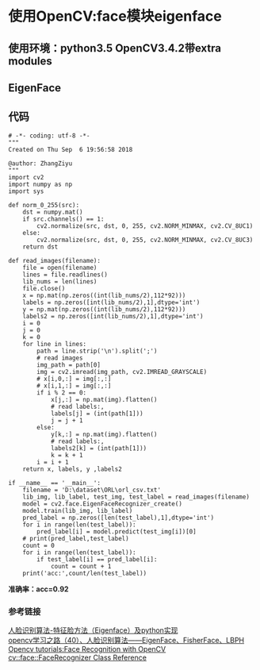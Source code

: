 # 使用OpenCV:face模块eigenface
## 使用环境：python3.5  OpenCV3.4.2带extra modules
## EigenFace

## 代码
```
# -*- coding: utf-8 -*-
"""
Created on Thu Sep  6 19:56:58 2018

@author: ZhangZiyu
"""
import cv2
import numpy as np
import sys

def norm_0_255(src):
    dst = numpy.mat()
    if src.channels() == 1:
        cv2.normalize(src, dst, 0, 255, cv2.NORM_MINMAX, cv2.CV_8UC1)
    else:
        cv2.normalize(src, dst, 0, 255, cv2.NORM_MINMAX, cv2.CV_8UC3)
    return dst

def read_images(filename):
    file = open(filename)
    lines = file.readlines()
    lib_nums = len(lines)
    file.close()
    x = np.mat(np.zeros((int(lib_nums/2),112*92)))
    labels = np.zeros([int(lib_nums/2),1],dtype='int')
    y = np.mat(np.zeros((int(lib_nums/2),112*92)))
    labels2 = np.zeros([int(lib_nums/2),1],dtype='int')
    i = 0
    j = 0
    k = 0
    for line in lines:
        path = line.strip('\n').split(';')
        # read images
        img_path = path[0]
        img = cv2.imread(img_path, cv2.IMREAD_GRAYSCALE)
        # x[i,0,:] = img[:,:]
        # x[i,1,:] = img[:,:]
        if i % 2 == 0:
            x[j,:] = np.mat(img).flatten()
            # read labels:,
            labels[j] = (int(path[1]))
            j = j + 1
        else:
            y[k,:] = np.mat(img).flatten()
            # read labels:,
            labels2[k] = (int(path[1]))
            k = k + 1
        i = i + 1
    return x, labels, y ,labels2

if __name__ == '__main__':
    filename = 'D:\dataset\ORL\orl_csv.txt'
    lib_img, lib_label, test_img, test_label = read_images(filename)
    model = cv2.face.EigenFaceRecognizer_create()
    model.train(lib_img, lib_label)
    pred_label = np.zeros([len(test_label),1],dtype='int')
    for i in range(len(test_label)):
        pred_label[i] = model.predict(test_img[i])[0]
    # print(pred_label,test_label)
    count = 0
    for i in range(len(test_label)):
        if test_label[i] == pred_label[i]:
            count = count + 1
    print('acc:',count/len(test_label))

```
**准确率：acc=0.92**

### 参考链接
[人脸识别算法-特征脸方法（Eigenface）及python实现](https://blog.csdn.net/u010006643/article/details/46417127)  
[opencv学习之路（40）、人脸识别算法——EigenFace、FisherFace、LBPH](https://www.cnblogs.com/little-monkey/p/8118938.html)  
[Opencv tutorials:Face Recognition with OpenCV](https://docs.opencv.org/3.4.2/da/d60/tutorial_face_main.html)  
[cv::face::FaceRecognizer Class Reference](https://docs.opencv.org/3.4.2/dd/d65/classcv_1_1face_1_1FaceRecognizer.html#ac8680c2aa9649ad3f55e27761165c0d6)
